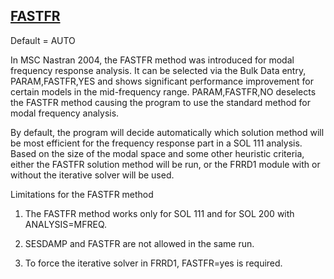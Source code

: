 ## [FASTFR](https://nexus.hexagon.com/documentationcenter/bundle/MSC_Nastran_2022.4/page/Nastran_Combined_Book/qrg/parameters/TOC.FASTFR.xhtml)

Default = AUTO

In MSC Nastran 2004, the FASTFR method was introduced for modal frequency response analysis. It can be selected via the Bulk Data entry, PARAM,FASTFR,YES and shows significant performance improvement for certain models in the mid-frequency range. PARAM,FASTFR,NO deselects the FASTFR method causing the program to use the standard method for modal frequency analysis.

By default, the program will decide automatically which solution method will be most efficient for the frequency response part in a SOL 111 analysis. Based on the size of the modal space and some other heuristic criteria, either the FASTFR solution method will be run, or the FRRD1 module with or without the iterative solver will be used.

Limitations for the FASTFR method

1. The FASTFR method works only for SOL 111 and for SOL 200 with ANALYSIS=MFREQ.

2. SESDAMP and FASTFR are not allowed in the same run.

3. To force the iterative solver in FRRD1, FASTFR=yes is required.

